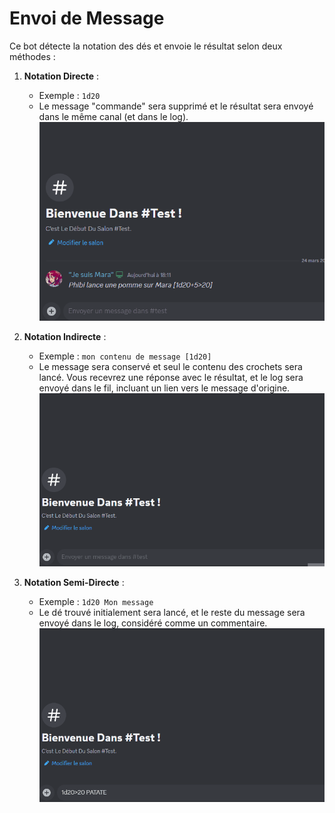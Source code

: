 # Envoi de Message

Ce bot détecte la notation des dés et envoie le résultat selon deux méthodes :

1. **Notation Directe** :
   - Exemple : `1d20`
   - Le message "commande" sera supprimé et le résultat sera envoyé dans le même canal (et dans le log).
   ![Direct](/assets/rolls/direct.gif)

2. **Notation Indirecte** :
   - Exemple : `mon contenu de message [1d20]`
   - Le message sera conservé et seul le contenu des crochets sera lancé. Vous recevrez une réponse avec le résultat, et le log sera envoyé dans le fil, incluant un lien vers le message d'origine.
   ![Indirecte](/assets/rolls/indirect.gif)

3. **Notation Semi-Directe** :
   - Exemple : `1d20 Mon message`
   - Le dé trouvé initialement sera lancé, et le reste du message sera envoyé dans le log, considéré comme un commentaire.
   ![Semi-directe](/assets/rolls/semi-direct.gif)